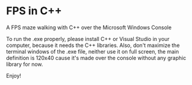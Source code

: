 # FPS in C++
A FPS maze walking with C++ over the Microsoft Windows Console

To run the .exe properly, please install C++ or Visual Studio in your computer, because it needs the C++ libraries.
Also, don't maximize the terminal windows of the .exe file, neither use it on full screen, the main definition is 120x40 cause it's made over the console without any graphic library for now.

Enjoy!
